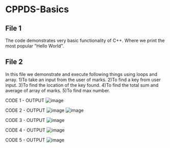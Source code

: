 # CPPDS-Basics
## File 1
The code demonstrates very basic functionality of C++. Where we print the most popular "Hello World".

## File 2
In this file we demonstrate and execute following things using loops and array.
1)To take an input from the user of marks.
2)To find a key from user input.
3)To find the location of the key found.
4)To find the total sum and average of array of marks.
5)To find max number.

CODE 1 - OUTPUT
![image](https://github.com/Yaduraj01/CPPDS-Basics/assets/110488113/cada2f91-d4cb-4d19-9a04-03cbc54ac2ed)


CODE 2 - OUTPUT
![image](https://github.com/Yaduraj01/CPPDS-Basics/assets/110488113/dfba698c-ba98-48f7-8316-b02720d716e0)
![image](https://github.com/Yaduraj01/CPPDS-Basics/assets/110488113/d821c9a6-632d-4447-ac5b-1331baf6e324)


CODE 3 - OUTPUT
![image](https://github.com/Yaduraj01/CPPDS-Basics/assets/110488113/5048514a-9147-4c02-bd68-1cf333f593e2)


CODE 4 - OUTPUT
![image](https://github.com/Yaduraj01/CPPDS-Basics/assets/110488113/fd21a348-29ca-4499-9407-cd79ba1cc4af)


CODE 5 - OUTPUT
![image](https://github.com/Yaduraj01/CPPDS-Basics/assets/110488113/746052e4-a44a-4eeb-9ede-1a26cfb74cf7)


